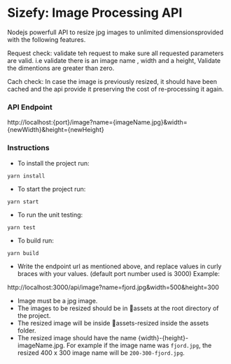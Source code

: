 # Sizefy: Image Processing API

Nodejs powerfull API to resize jpg images to unlimited dimensionsprovided with the following features.

Request check: validate teh request to make sure all requested parameters are valid. i.e validate there is an image name , width and a height, Validate the dimentions are greater than zero.

Cach check: In case the image is previously resized, it should have been cached and the api provide it preserving the cost of re-processing it again.

### API Endpoint

http://localhost:{port}/image?name={imageName.jpg}&width={newWidth}&height={newHeight}

### Instructions

- To install the project run:

```
yarn install

```

- To start the project run:

```
yarn start

```

- To run the unit testing:

```
yarn test

```

- To build run:

```
yarn build

```


- Write the endpoint url as mentioned above, and replace values in curly braces with your values. (default port number used is 3000)
  Example:

http://localhost:3000/api/image?name=fjord.jpg&width=500&height=300

- Image must be a jpg image.
- The images to be resized should be in 📁assets at the root directory of the project.
- The resized image will be inside 📁assets-resized inside the assets folder.
- The resized image should have the name {width}-{height}-imageName.jpg. For example if the image name was `fjord.jpg`, the resized 400 x 300 image name will be `200-300-fjord.jpg`.
```
